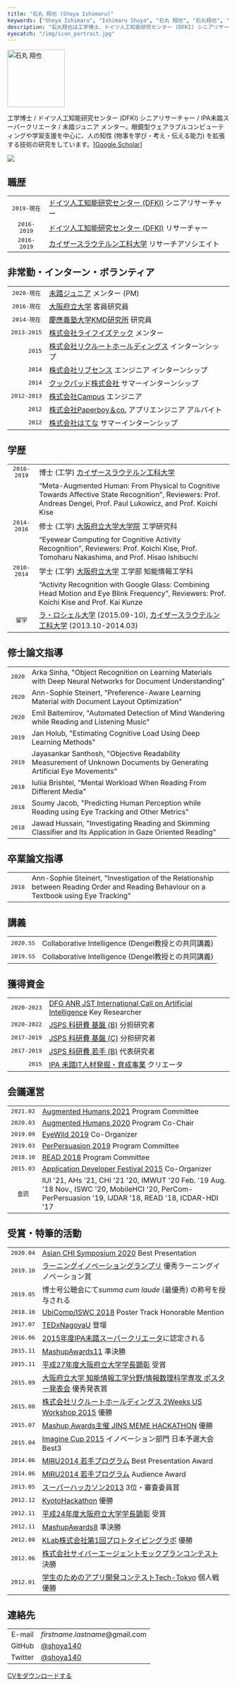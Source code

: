 ```yaml
---
title: "石丸 翔也 (Shoya Ishimaru)"
keywords: ["Shoya Ishimaru", "Ishimaru Shoya", "石丸 翔也", "石丸翔也", "Shoya", "Ishimaru", "shoya140", "DFKI", "Kaiserslautern", "Portfolio", "ポートフォリオ"]
description: "石丸翔也は工学博士、ドイツ人工知能研究センター (DFKI) シニアリサーチャー、IPA未踏スーパークリエータ、未踏ジュニアメンター。眼鏡型ウェアラブルコンピューティングや学習支援を中心に、人の知性 (物事を学び・考え・伝える能力) を拡張する技術の研究をしています。"
eyecatch: "/img/icon_portrait.jpg"
---
```


<div class="bio">
    <img src="/img/icon_portrait.jpg" class="image-portrait" width="130px" height="130px" alt="石丸 翔也">
    <p>工学博士 / ドイツ人工知能研究センター (DFKI) シニアリサーチャー / IPA未踏スーパークリエータ / 未踏ジュニア メンター。眼鏡型ウェアラブルコンピューティングや学習支援を中心に、人の知性 (物事を学び・考え・伝える能力) を拡張する技術の研究をしています。[<a href="https://scholar.google.com/citations?user=052bgSAAAAAJ">Google Scholar</a>]</p>
</div>

![ ](/img/topics.png)

## 職歴

|||
|:---:|:---|
|<tt>2019-現在</tt>|<a href="https://www.dfki.de/web/">ドイツ人工知能研究センター (DFKI)</a> <span class="no-wrap">シニアリサーチャー</span>|
|<tt>2016-2019</tt>|<a href="https://www.dfki.de/web/">ドイツ人工知能研究センター (DFKI)</a> <span class="no-wrap">リサーチャー</span>|
|<tt>2016-2019</tt>|<a href="https://www.uni-kl.de">カイザースラウテルン工科大学</a> <span class="no-wrap">リサーチアソシエイト</span>|

## 非常勤・インターン・ボランティア

|||
|:---:|:---|
|<tt>2020-現在</tt>|<a href="https://jr.mitou.org/">未踏ジュニア</a> メンター (PM)|
|<tt>2016-現在</tt>|<a href="http://www.osakafu-u.ac.jp/">大阪府立大学</a> <span class="no-wrap">客員研究員</span>|
|<tt>2014-現在</tt>|<a href="http://www.kmd.keio.ac.jp/jp/">慶應義塾大学KMD研究所</a> <span class="no-wrap">研究員</span>|
|<tt>2013-2015</tt>|<a href="https://life-is-tech.com/">株式会社ライフイズテック</a> メンター|
|<tt>&nbsp;&nbsp;&nbsp;&nbsp;&nbsp;2015</tt>|<a href="https://www.recruit.jp/">株式会社リクルートホールディングス</a> <span class="no-wrap">インターンシップ</span>|
|<tt>&nbsp;&nbsp;&nbsp;&nbsp;&nbsp;2014</tt>|<a href="https://www.livesense.co.jp/">株式会社リブセンス</a> <span class="no-wrap">エンジニア インターンシップ</span>|
|<tt>&nbsp;&nbsp;&nbsp;&nbsp;&nbsp;2014</tt>|<a href="https://info.cookpad.com/">クックパッド株式会社</a> <span class="no-wrap">サマーインターンシップ</span>|
|<tt>2012-2013</tt>|<a href="https://campus-inc.org/">株式会社Campus</a> <span class="no-wrap">エンジニア</span>|
|<tt>&nbsp;&nbsp;&nbsp;&nbsp;&nbsp;2012</tt>|<a href="https://pepabo.com/"/>株式会社Paperboy＆co.</a> <span class="no-wrap">アプリエンジニア アルバイト</span>|
|<tt>&nbsp;&nbsp;&nbsp;&nbsp;&nbsp;2012</tt>|<a href="https://markovlabo.net/?p=1214">株式会社はてな</a> <span class="no-wrap">サマーインターンシップ</span>|

## 学歴

|||
|:---:|:---|
|<tt>2016-2019</tt>|博士 (工学) <a href="https://www.uni-kl.de">カイザースラウテルン工科大学</a> <span class="no-wrap"></span>|
||“Meta-Augmented Human: From Physical to Cognitive Towards Affective State Recognition”, Reviewers: Prof. Andreas Dengel, Prof. Paul Lukowicz, and Prof. Koichi Kise|
|<tt>2014-2016</tt>|修士 (工学) <a href="http://www.eng.osakafu-u.ac.jp/">大阪府立大学大学院</a> 工学研究科|
||“Eyewear Computing for Cognitive Activity Recognition”, Reviewers: Prof. Koichi Kise, Prof. Tomoharu Nakashima, and Prof. Hisao Ishibuchi|
|<tt>2010-2014</tt>|学士 (工学) <a href="http://www.osakafu-u.ac.jp/">大阪府立大学</a> 工学部 <span class="no-wrap">知能情報工学科</span>|
||“Activity Recognition with Google Glass: Combining Head Motion and Eye Blink Frequency”, Reviewers: Prof. Koichi Kise and Prof. Kai Kunze|
|<tt>留学</tt>|<a href="http://www.univ-larochelle.fr/?lang=en">ラ・ロシェル大学</a> (2015.09-10), <a href="https://www.uni-kl.de/en/home/">カイザースラウテルン工科大学</a> (2013.10-2014.03)|

## 修士論文指導

|||
|:---:|:---|
|<tt>2020</tt>|Arka Sinha, "Object Recognition on Learning Materials with Deep Neural Networks for Document Understanding"|
|<tt>2020</tt>|Ann-Sophie Steinert, "Preference-Aware Learning Material with Document Layout Optimization"|
|<tt>2020</tt>|Emil Baitemirov, "Automated Detection of Mind Wandering while Reading and Listening Music"|
|<tt>2019</tt>|Jan Holub, "Estimating Cognitive Load Using Deep Learning Methods"|
|<tt>2019</tt>|Jayasankar Santhosh, "Objective Readability Measurement of Unknown Documents by Generating Artificial Eye Movements"|
|<tt>2018</tt>|Iuliia Brishtel, "Mental Workload When Reading From Different Media"|
|<tt>2018</tt>|Soumy Jacob, "Predicting Human Perception while Reading using Eye Tracking and Other Metrics"|
|<tt>2018</tt>|Jawad Hussain, "Investigating Reading and Skimming Classifier and Its Application in Gaze Oriented Reading"|

## 卒業論文指導

|||
|:---:|:---|
|<tt>2018</tt>|Ann-Sophie Steinert, "Investigation of the Relationship between Reading Order and Reading Behaviour on a Textbook using Eye Tracking"|

## 講義

|||
|:---:|:---|
|<tt>2020.SS</tt>|Collaborative Intelligence (Dengel教授との共同講義)|
|<tt>2019.SS</tt>|Collaborative Intelligence (Dengel教授との共同講義)|

## 獲得資金

|||
|:---:|:---|
|<tt>2020-2023</tt>|<a href="https://idw-online.de/en/news756007">DFG ANR JST International Call on Artificial Intelligence</a> Key Researcher|
|<tt>2020-2022</tt>|<a href="https://kaken.nii.ac.jp/ja/grant/KAKENHI-PROJECT-20H04213/">JSPS 科研費 基盤 \(B\)</a> 分担研究者|
|<tt>2017-2019</tt>|<a href="https://kaken.nii.ac.jp/ja/grant/KAKENHI-PROJECT-17K00276/">JSPS 科研費 基盤 \(C\)</a> 分担研究者|
|<tt>2017-2019</tt>|<a href="https://kaken.nii.ac.jp/ja/grant/KAKENHI-PROJECT-17K12728/">JSPS 科研費 若手 (B)</a> 代表研究者|
|<tt>&nbsp;&nbsp;&nbsp;&nbsp;&nbsp;2015</tt>|<a href="https://www.ipa.go.jp/jinzai/mitou/2015/gaiyou_s-4.html">IPA 未踏IT人材発掘・育成事業</a> クリエータ|

## 会議運営

|||
|:---:|:---|
|<tt>2021.02</tt>|<a href="https://augmented-humans.org/">Augmented Humans 2021</a> Program Committee|
|<tt>2020.03</tt>|<a href="https://augmented-humans.org/">Augmented Humans 2020</a> Program Co-Chair|
|<tt>2019.09</tt>|<a href="http://eyewear.pro/eyewild2019/">EyeWild 2019</a> Co-Organizer|
|<tt>2019.03</tt>|<a href="https://perpersuasion.ubi-lab.com/?fbclid=IwAR1QiuoopBcAkAVmGFygEcY4mYqrO-KjhzXZF664nhMdBb1uK1o5tFp7E4I">PerPersuasion 2019</a> Program Committee|
|<tt>2018.10</tt>|<a href="http://www.dfki.uni-kl.de/~kieni/read2018/">READ 2018</a> Program Committee|
|<tt>2015.03</tt>|<a href="http://recruit-jinji.jp/adf_fes2015/">Application Developer Festival 2015</a> Co-Organizer|
|<tt>査読</tt>|IUI '21, AHs '21, CHI '21 '20, IMWUT '20 Feb. '19 Aug. '18 Nov., ISWC '20, MobileHCI '20, PerCom-PerPersuasion '19, IJDAR '18, READ '18, ICDAR-HDI '17|

## 受賞・特筆的活動

|||
|:---:|:---|
|<tt>2020.04</tt>|<a href="https://asian-chi.github.io/2020/">Asian CHI Symposium 2020</a> Best Presentation|
|<tt>2019.10</tt>|<a href="http://ligp.gingerapp.co.jp/">ラーニングイノベーショングランプリ</a> 優秀ラーニングイノベーション賞|
|<tt>2019.05</tt>|博士号公聴会にて<i>summa cum laude</i> (最優秀) の称号を授与される|
|<tt>2018.10</tt>|<a href="http://ubicomp.org/ubicomp2018/">UbiComp/ISWC 2018</a> Poster Track Honorable Mention|
|<tt>2017.07</tt>|<a href="http://tedxnagoyau.com">TEDxNagoyaU</a> 登壇|
|<tt>2016.06</tt>|<a href="https://www.ipa.go.jp/about/press/20160602.html">2015年度IPA未踏スーパークリエータ</a>に認定される|
|<tt>2015.11</tt>|<a href="http://mashupaward.jp/">MashupAwards11</a> 準決勝|
|<tt>2015.11</tt>|<a href="http://shoya.io/ja/posts/honor2/">平成27年度大阪府立大学学長顕彰</a> 受賞|
|<tt>2015.09</tt>|<a href="http://www.osakafu-u.ac.jp/">大阪府立大学 知能情報工学分野/情報数理科学専攻 ポスター発表会</a> 優秀発表賞|
|<tt>2015.08</tt>|<a href="http://recruit-jinji.jp/workshop2015/">株式会社リクルートホールディングス 2Weeks US Workshop 2015</a> 優勝|
|<tt>2015.07</tt>|<a href="https://mashupawards.doorkeeper.jp/events/25862">Mashup Awards主催 JINS MEME HACKATHON</a> 優勝|
|<tt>2015.04</tt>|<a href="http://www.microsoft.com/ja-jp/education/imagine-cup.aspx">Imagine Cup 2015</a> イノベーション部門 日本予選大会Best3|
|<tt>2014.06</tt>|<a href ="https://sites.google.com/site/miru2014okayama/wakate">MIRU2014 若手プログラム</a> Best Presentation Award|
|<tt>2014.06</tt>|<a href ="https://sites.google.com/site/miru2014okayama/wakate">MIRU2014 若手プログラム</a> Audience Award|
|<tt>2013.05</tt>|<a href="http://jp.startup-dating.com/2013/05/super-hackathon-2013-in-osak">スーパーハッカソン2013</a> 3位・審査委員賞|
|<tt>2012.12</tt>|<a href="http://bussorenre.com/?p=45">KyotoHackathon</a> 優勝|
|<tt>2012.11</tt>|<a href="http://shoya.io/ja/posts/honor/">平成24年度大阪府立大学学長顕彰</a> 受賞|
|<tt>2012.11</tt>|<a href="http://ma8.mashupaward.jp/">MashupAwards8</a> 準決勝|
|<tt>2012.08</tt>|<a href="http://internship.blog.klab.jp/2012/08/10/ptlab1-day1/">KLab株式会社第1回プロトタイピングラボ</a> 優勝|
|<tt>2012.06</tt>|<a href="https://www.cyberagent.co.jp/list/mockplan.html">株式会社サイバーエージェントモックプランコンテスト</a> 決勝|
|<tt>2012.01</tt>|<a href="http://tech-tokyo.com/?p=679">学生のためのアプリ開発コンテストTech-Tokyo</a> 個人戦優勝|

## 連絡先

|||
|:---:|:---|
|E-mail|*firstname*.*lastname*@gmail.com|
|GitHub|[@shoya140](https://github.com/shoya140/)|
|Twitter|[@shoya140](https://twitter.com/shoya140)|

[CVをダウンロードする](/cv.pdf)

